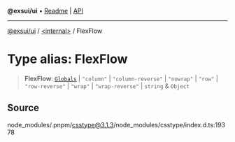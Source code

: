 **@exsui/ui** • [Readme](../../README.md) \| [API](../../globals.md)

***

[@exsui/ui](../../README.md) / [\<internal\>](../README.md) / FlexFlow

# Type alias: FlexFlow

> **FlexFlow**: [`Globals`](Globals.md) \| `"column"` \| `"column-reverse"` \| `"nowrap"` \| `"row"` \| `"row-reverse"` \| `"wrap"` \| `"wrap-reverse"` \| `string` & `Object`

## Source

node\_modules/.pnpm/csstype@3.1.3/node\_modules/csstype/index.d.ts:19378
